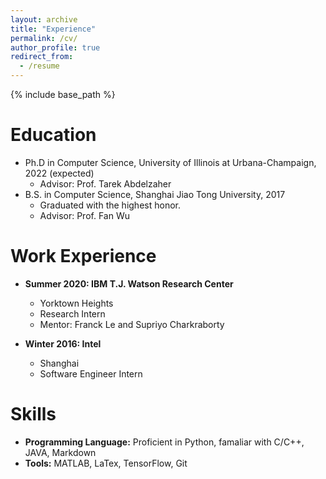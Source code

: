 ```yaml
---
layout: archive
title: "Experience"
permalink: /cv/
author_profile: true
redirect_from:
  - /resume
---
```


{% include base_path %}

Education
======
* Ph.D in Computer Science, University of Illinois at Urbana-Champaign, 2022 (expected)
  * Advisor: Prof. Tarek Abdelzaher
* B.S. in Computer Science, Shanghai Jiao Tong University, 2017
  * Graduated with the highest honor.
  * Advisor: Prof. Fan Wu


Work Experience
======
* **Summer 2020: IBM T.J. Watson Research Center**
  * Yorktown Heights
  * Research Intern 
  * Mentor: Franck Le and Supriyo Charkraborty

* **Winter 2016: Intel**
  * Shanghai 
  * Software Engineer Intern
  
Skills
======
* **Programming Language:** Proficient in Python, famaliar with C/C++, JAVA, Markdown
* **Tools:** MATLAB, LaTex, TensorFlow, Git



